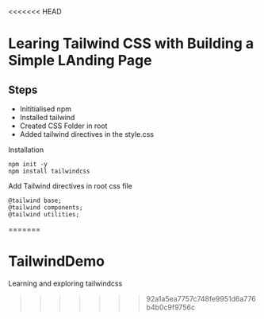 <<<<<<< HEAD
# Learing Tailwind CSS with Building a Simple LAnding Page

## Steps 

- Inititialised npm
- Installed tailwind
- Created CSS Folder in root 
- Added tailwind directives in the style.css

Installation

    npm init -y
    npm install tailwindcss

Add Tailwind directives in root css file 

    @tailwind base;
    @tailwind components;
    @tailwind utilities;

=======
# TailwindDemo
Learning and exploring tailwindcss
>>>>>>> 92a1a5ea7757c748fe9951d6a776b4b0c9f9756c
